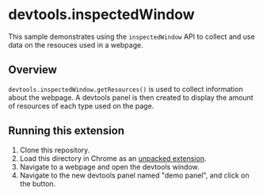 # devtools.inspectedWindow

This sample demonstrates using the `inspectedWindow` API to collect and use data on the resouces used in a webpage.

## Overview

`devtools.inspectedWindow.getResources()` is used to collect information about the webpage. A devtools panel is then created to display the amount of resources of each type used on the page.

## Running this extension

1. Clone this repository.
2. Load this directory in Chrome as an [unpacked extension](https://developer.chrome.com/docs/extensions/mv3/getstarted/development-basics/#load-unpacked).
3. Navigate to a webpage and open the devtools window.
4. Navigate to the new devtools panel named "demo panel", and click on the button.

